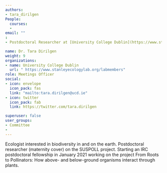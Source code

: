 ```yaml
---
authors:
- tara_dirilgen
People: 
  courses:
  - 
email: ""
: 
- Postdoctoral Researcher at [University College Dublin](https://www.stanleyecologylab.org/labmembers) on the [SUSPOLL](https://suspoll.ucd.ie/) project

name: Dr. Tara Dirilgen
weight: 9
organizations:
- name: University College Dublin
  url: " https://www.stanleyecologylab.org/labmembers"
role: Meetings Officer
social:
- icon: envelope
  icon_pack: fas
  link: "mailto:tara.dirilgen@ucd.ie"
- icon: twitter
  icon_pack: fab
  link: https://twitter.com/tara.dirilgen

superuser: false
user_groups:
- Committee
- 
---
```


Ecologist interested in biodiversity in and on the earth.
Postdoctoral researcher (maternity cover) on the SUSPOLL  project. Starting an IRC  postdoctoral fellowship in January 2021 working on the project From Roots to Pollinators: How above- and below-ground organisms interact through plants.

